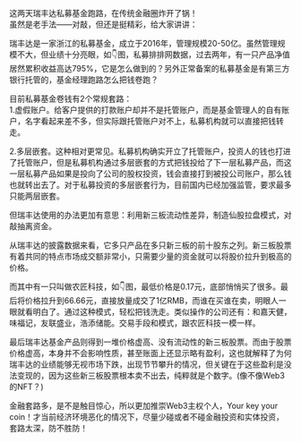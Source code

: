 这两天瑞丰达私募基金跑路，在传统金融圈炸开了锅！  
虽然是老手法——对敲，但还是挺精彩，给大家讲讲：

瑞丰达是一家浙江的私募基金，成立于2016年，管理规模20-50亿。虽然管理规模不大，但业绩十分亮眼，如👇图，私募排排网数据，过去两年，有一只产品净值居然累积收益高达795%，它是怎么做到的？另外正常备案的私募基金是有第三方银行托管的，基金经理跑路怎么把钱卷跑？

目前私募基金卷钱有2个常规套路：  
1.虚假账户。给客户提供的打款账户却并不是托管账户，而是基金管理人的自有账户，名字看起来差不多，但实际跟托管账户对不上，私募机构就可以直接把钱转走。

2.多层嵌套。这种相对更常见。私募机构确实开立了托管账户，投资人的钱也打进了托管账户，但是私募机构通过多层嵌套的方式把钱投给了下一层私募产品，而这一层私募产品如果是投向了公司的股权投资，钱会直接打到被投公司账户，那么钱也就转出去了。对于私募投资的多层嵌套行为，目前国内已经加强监管，要求最多只能两层嵌套。

但瑞丰达使用的办法更加有意思：利用新三板流动性差异，制造仙股拉盘模式，对敲抽离资金。

从瑞丰达的披露数据来看，它多只产品在多只新三板的前十股东之列。新三板股票有着共同的特点市场成交额非常小，只需要少量的资金就可以将股价拉升到极高的价格。

而其中有一只叫做农匠科技，如👇图，最低价格是0.17元，底部悄悄买了很多。最后将价格拉升到66.66元，直接放量成交了1亿RMB，而谁在买谁在卖，明眼人一眼就看明白了。通过这种模式，轻松把钱洗走。类似操作的公司还有：和嘉天健，味福记，友联盛业，浩添储能。交易手段和模式，跟农匠科技一模一样。

最后瑞丰达基金产品则得到一堆价格虚高、没有流动性的新三板股票。而由于股票价格虚高，本身并不会影响性质，甚至账面上还显示略有盈利，这也就解释了为何瑞丰达的业绩能够无视市场下跌，出现节节攀升的情况，但关键在于这些盈利是没法变现的，因为这些新三板股票根本卖不出去，纯粹就是个数字。(像不像Web3的NFT？)

金融套路多，是不是触目惊心，所以更加推崇Web3主权个人，Your key your coin！才当前经济环境恶化的情况下，尽量少碰或者不碰金融投资和实体投资，套路太深，防不胜防！
